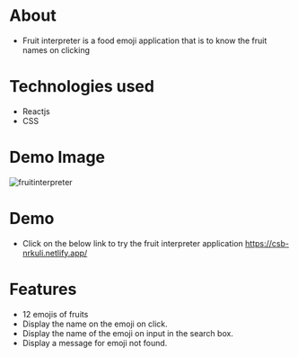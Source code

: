 # About
* Fruit interpreter is a food emoji application that is to know the fruit names on clicking 

# Technologies used
* Reactjs
* CSS

# Demo Image
![fruitinterpreter](https://user-images.githubusercontent.com/58090261/187838903-9dbc2cef-2122-495f-8687-63406d4e0011.png)

# Demo
* Click on the below link to try the fruit interpreter application
https://csb-nrkuli.netlify.app/

# Features
* 12 emojis of fruits
* Display the name on the emoji on click.
* Display the name of the emoji on input in the search box.
* Display a message for emoji not found.

